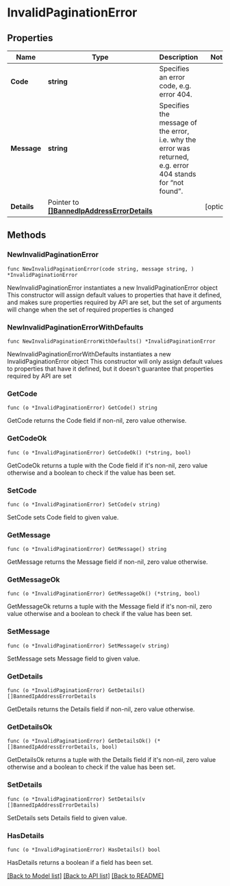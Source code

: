 # InvalidPaginationError

## Properties

Name | Type | Description | Notes
------------ | ------------- | ------------- | -------------
**Code** | **string** | Specifies an error code, e.g. error 404. | 
**Message** | **string** | Specifies the message of the error, i.e. why the error was returned, e.g. error 404 stands for “not found”. | 
**Details** | Pointer to [**[]BannedIpAddressErrorDetails**](BannedIpAddressErrorDetails.md) |  | [optional] 

## Methods

### NewInvalidPaginationError

`func NewInvalidPaginationError(code string, message string, ) *InvalidPaginationError`

NewInvalidPaginationError instantiates a new InvalidPaginationError object
This constructor will assign default values to properties that have it defined,
and makes sure properties required by API are set, but the set of arguments
will change when the set of required properties is changed

### NewInvalidPaginationErrorWithDefaults

`func NewInvalidPaginationErrorWithDefaults() *InvalidPaginationError`

NewInvalidPaginationErrorWithDefaults instantiates a new InvalidPaginationError object
This constructor will only assign default values to properties that have it defined,
but it doesn't guarantee that properties required by API are set

### GetCode

`func (o *InvalidPaginationError) GetCode() string`

GetCode returns the Code field if non-nil, zero value otherwise.

### GetCodeOk

`func (o *InvalidPaginationError) GetCodeOk() (*string, bool)`

GetCodeOk returns a tuple with the Code field if it's non-nil, zero value otherwise
and a boolean to check if the value has been set.

### SetCode

`func (o *InvalidPaginationError) SetCode(v string)`

SetCode sets Code field to given value.


### GetMessage

`func (o *InvalidPaginationError) GetMessage() string`

GetMessage returns the Message field if non-nil, zero value otherwise.

### GetMessageOk

`func (o *InvalidPaginationError) GetMessageOk() (*string, bool)`

GetMessageOk returns a tuple with the Message field if it's non-nil, zero value otherwise
and a boolean to check if the value has been set.

### SetMessage

`func (o *InvalidPaginationError) SetMessage(v string)`

SetMessage sets Message field to given value.


### GetDetails

`func (o *InvalidPaginationError) GetDetails() []BannedIpAddressErrorDetails`

GetDetails returns the Details field if non-nil, zero value otherwise.

### GetDetailsOk

`func (o *InvalidPaginationError) GetDetailsOk() (*[]BannedIpAddressErrorDetails, bool)`

GetDetailsOk returns a tuple with the Details field if it's non-nil, zero value otherwise
and a boolean to check if the value has been set.

### SetDetails

`func (o *InvalidPaginationError) SetDetails(v []BannedIpAddressErrorDetails)`

SetDetails sets Details field to given value.

### HasDetails

`func (o *InvalidPaginationError) HasDetails() bool`

HasDetails returns a boolean if a field has been set.


[[Back to Model list]](../README.md#documentation-for-models) [[Back to API list]](../README.md#documentation-for-api-endpoints) [[Back to README]](../README.md)


